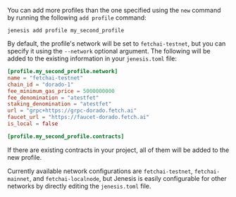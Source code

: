 You can add more profiles than the one specified using the ```new``` command by running the following ```add profile``` command:

```
jenesis add profile my_second_profile
```
By default, the profile's network will be set to `fetchai-testnet`, but you can specify it using the `--network` optional argument. The following will be added to the existing information in your `jenesis.toml` file:

```toml
[profile.my_second_profile.network]
name = "fetchai-testnet"
chain_id = "dorado-1"
fee_minimum_gas_price = 5000000000
fee_denomination = "atestfet"
staking_denomination = "atestfet"
url = "grpc+https://grpc-dorado.fetch.ai"
faucet_url = "https://faucet-dorado.fetch.ai"
is_local = false

[profile.my_second_profile.contracts]
```
If there are existing contracts in your project, all of them will be added to the new profile.

Currently available network configurations are `fetchai-testnet`, `fetchai-mainnet`, and `fetchai-localnode`, but Jenesis is easily configurable for other networks by directly editing the `jenesis.toml` file.